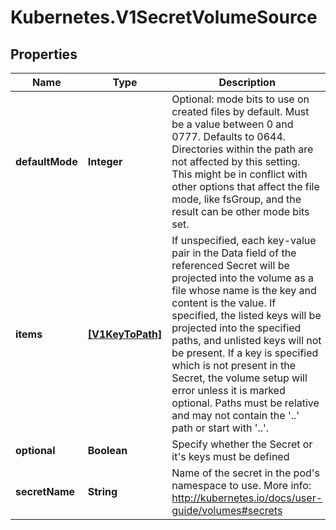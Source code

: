 # Kubernetes.V1SecretVolumeSource

## Properties
Name | Type | Description | Notes
------------ | ------------- | ------------- | -------------
**defaultMode** | **Integer** | Optional: mode bits to use on created files by default. Must be a value between 0 and 0777. Defaults to 0644. Directories within the path are not affected by this setting. This might be in conflict with other options that affect the file mode, like fsGroup, and the result can be other mode bits set. | [optional] 
**items** | [**[V1KeyToPath]**](V1KeyToPath.md) | If unspecified, each key-value pair in the Data field of the referenced Secret will be projected into the volume as a file whose name is the key and content is the value. If specified, the listed keys will be projected into the specified paths, and unlisted keys will not be present. If a key is specified which is not present in the Secret, the volume setup will error unless it is marked optional. Paths must be relative and may not contain the &#39;..&#39; path or start with &#39;..&#39;. | [optional] 
**optional** | **Boolean** | Specify whether the Secret or it&#39;s keys must be defined | [optional] 
**secretName** | **String** | Name of the secret in the pod&#39;s namespace to use. More info: http://kubernetes.io/docs/user-guide/volumes#secrets | [optional] 


